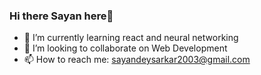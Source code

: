 ### Hi there Sayan here👋

- 🌱 I’m currently learning react and neural networking
- 👯 I’m looking to collaborate on Web Development
- 📫 How to reach me: sayandeysarkar2003@gmail.com
